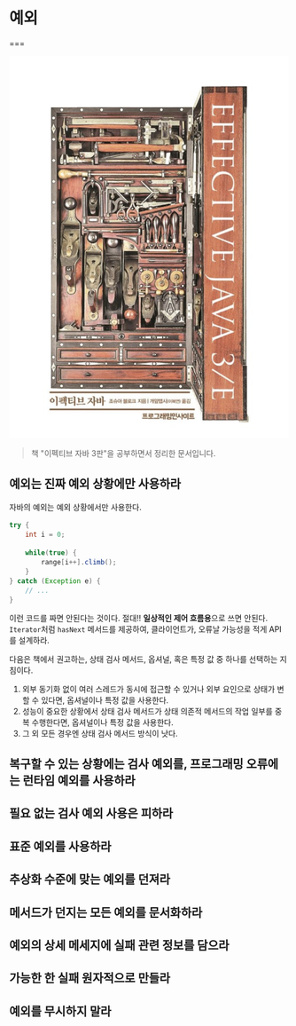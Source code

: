 # 예외
===

![대표사진](../intro.png)

> 책 "이펙티브 자바 3판"을 공부하면서 정리한 문서입니다.


## 예외는 진짜 예외 상황에만 사용하라

자바의 예외는 예외 상황에서만 사용한다.

```java
try {
    int i = 0;
    
    while(true) {
        range[i++].climb();
    }
} catch (Exception e) {
    // ...
}
```

이런 코드를 짜면 안된다는 것이다. 절대!! **일상적인 제어 흐름용**으로 쓰면 안된다. `Iterator`처럼 `hasNext` 메서드를 제공하여, 클라이언트가, 오류날 가능성을 적게 API를 설계하라.

다음은 책에서 권고하는, 상태 검사 메서드, 옵셔널, 혹은 특정 값 중 하나를 선택하는 지침이다.

1. 외부 동기화 없이 여러 스레드가 동시에 접근할 수 있거나 외부 요인으로 상태가 변할 수 있다면, 옵셔널이나 특정 값을 사용한다.
2. 성능이 중요한 상황에서 상태 검사 메서드가 상태 의존적 메서드의 작업 일부를 중복 수행한다면, 옵셔널이나 특정 값을 사용한다.
3. 그 외 모든 경우엔 상태 검사 메서드 방식이 낫다.


## 복구할 수 있는 상황에는 검사 예외를, 프로그래밍 오류에는 런타임 예외를 사용하라

## 필요 없는 검사 예외 사용은 피하라

## 표준 예외를 사용하라

## 추상화 수준에 맞는 예외를 던져라

## 메서드가 던지는 모든 예외를 문서화하라

## 예외의 상세 메세지에 실패 관련 정보를 담으라

## 가능한 한 실패 원자적으로 만들라

## 예외를 무시하지 말라
    
